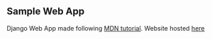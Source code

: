 ## Sample Web App

Django Web App made following [MDN tutorial](https://developer.mozilla.org/en-US/docs/Learn/Server-side/Django/Tutorial_local_library_website). Website hosted [here](https://calm-temple-23148.herokuapp.com/)